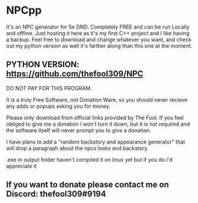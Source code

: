 # NPCpp
It's an NPC generator for 5e DND. Completely FREE and can be run Locally and offline. 
Just hosting it here as it's my first C++ project and I like having a backup.
Feel free to download and change whatever you want, and check out my python version as well it's farther along than this one at the moment.
## PYTHON VERSION: https://github.com/thefool309/NPC

DO NOT PAY FOR THIS PROGRAM.

It is a truly Free Software, not Donation Ware, so you should never recieve any adds or popups asking you for money.

Please only download from official links provided by The Fool. If you feel obliged to give me a donation I won't turn it down,
but it is not required and the software itself will never prompt you to give a donation.

I have plans to add a "random backstory and appearance generator" that will drop a paragraph about the npcs looks and backstory.

.exe in output folder haven't compiled it on linux yet but if you do I'd appreciate it

## If you want to donate please contact me on Discord: thefool309#9194
